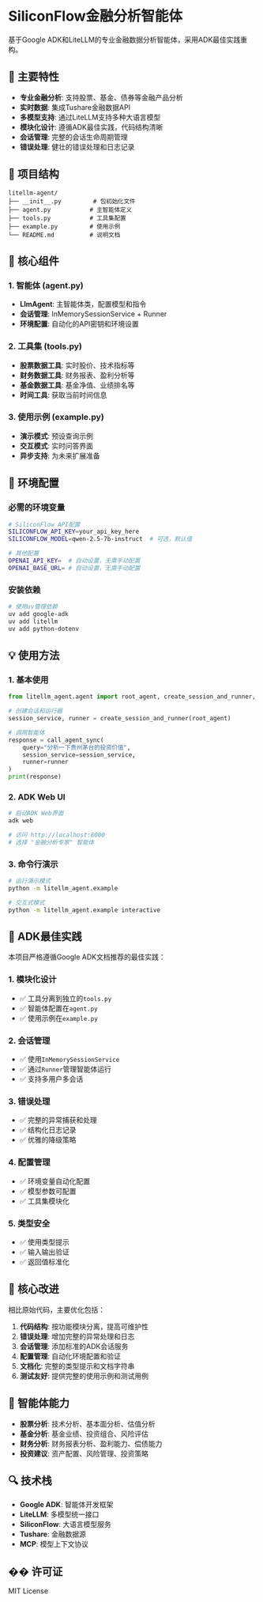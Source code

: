 # SiliconFlow金融分析智能体

基于Google ADK和LiteLLM的专业金融数据分析智能体，采用ADK最佳实践重构。

## 🌟 主要特性

- **专业金融分析**: 支持股票、基金、债券等金融产品分析
- **实时数据**: 集成Tushare金融数据API
- **多模型支持**: 通过LiteLLM支持多种大语言模型
- **模块化设计**: 遵循ADK最佳实践，代码结构清晰
- **会话管理**: 完整的会话生命周期管理
- **错误处理**: 健壮的错误处理和日志记录

## 📁 项目结构

```
litellm-agent/
├── __init__.py         # 包初始化文件
├── agent.py           # 主智能体定义
├── tools.py           # 工具集配置
├── example.py         # 使用示例
└── README.md          # 说明文档
```

## 🚀 核心组件

### 1. 智能体 (agent.py)
- **LlmAgent**: 主智能体类，配置模型和指令
- **会话管理**: InMemorySessionService + Runner
- **环境配置**: 自动化的API密钥和环境设置

### 2. 工具集 (tools.py)
- **股票数据工具**: 实时股价、技术指标等
- **财务数据工具**: 财务报表、盈利分析等  
- **基金数据工具**: 基金净值、业绩排名等
- **时间工具**: 获取当前时间信息

### 3. 使用示例 (example.py)
- **演示模式**: 预设查询示例
- **交互模式**: 实时问答界面
- **异步支持**: 为未来扩展准备

## 🔧 环境配置

### 必需的环境变量

```bash
# SiliconFlow API配置
SILICONFLOW_API_KEY=your_api_key_here
SILICONFLOW_MODEL=qwen-2.5-7b-instruct  # 可选，默认值

# 其他配置
OPENAI_API_KEY=  # 自动设置，无需手动配置
OPENAI_BASE_URL= # 自动设置，无需手动配置
```

### 安装依赖

```bash
# 使用uv管理依赖
uv add google-adk
uv add litellm
uv add python-dotenv
```

## 💡 使用方法

### 1. 基本使用

```python
from litellm_agent.agent import root_agent, create_session_and_runner, call_agent_sync

# 创建会话和运行器
session_service, runner = create_session_and_runner(root_agent)

# 调用智能体
response = call_agent_sync(
    query="分析一下贵州茅台的投资价值",
    session_service=session_service,
    runner=runner
)
print(response)
```

### 2. ADK Web UI

```bash
# 启动ADK Web界面
adk web

# 访问 http://localhost:8000
# 选择 "金融分析专家" 智能体
```

### 3. 命令行演示

```bash
# 运行演示模式
python -m litellm_agent.example

# 交互式模式
python -m litellm_agent.example interactive
```

## 🔄 ADK最佳实践

本项目严格遵循Google ADK文档推荐的最佳实践：

### 1. **模块化设计**
- ✅ 工具分离到独立的`tools.py`
- ✅ 智能体配置在`agent.py`
- ✅ 使用示例在`example.py`

### 2. **会话管理**
- ✅ 使用`InMemorySessionService`
- ✅ 通过`Runner`管理智能体运行
- ✅ 支持多用户多会话

### 3. **错误处理**
- ✅ 完整的异常捕获和处理
- ✅ 结构化日志记录
- ✅ 优雅的降级策略

### 4. **配置管理**
- ✅ 环境变量自动化配置
- ✅ 模型参数可配置
- ✅ 工具集模块化

### 5. **类型安全**
- ✅ 使用类型提示
- ✅ 输入输出验证
- ✅ 返回值标准化

## 🎯 核心改进

相比原始代码，主要优化包括：

1. **代码结构**: 按功能模块分离，提高可维护性
2. **错误处理**: 增加完整的异常处理和日志
3. **会话管理**: 添加标准的ADK会话服务
4. **配置管理**: 自动化环境配置和验证
5. **文档化**: 完整的类型提示和文档字符串
6. **测试友好**: 提供完整的使用示例和测试用例

## 🤖 智能体能力

- **股票分析**: 技术分析、基本面分析、估值分析
- **基金分析**: 基金业绩、投资组合、风险评估  
- **财务分析**: 财务报表分析、盈利能力、偿债能力
- **投资建议**: 资产配置、风险管理、投资策略

## 🔍 技术栈

- **Google ADK**: 智能体开发框架
- **LiteLLM**: 多模型统一接口
- **SiliconFlow**: 大语言模型服务
- **Tushare**: 金融数据源
- **MCP**: 模型上下文协议

## �� 许可证

MIT License 